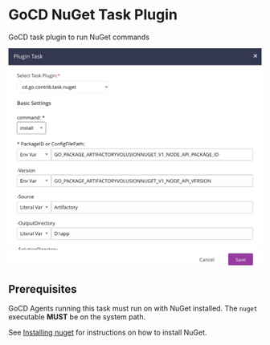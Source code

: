 # GoCD NuGet Task Plugin

GoCD task plugin to run NuGet commands

![Plugin Task Configuration](PluginTaskConfiguration.png "Plugin Task Configuration Screen")

## Prerequisites
GoCD Agents running this task must run on with NuGet installed. The `nuget` executable **MUST** be on the system path.

See [Installing nuget](https://learn.microsoft.com/en-us/nuget/reference/nuget-exe-cli-reference?tabs=macos#installing-nugetexe) for instructions on how to install NuGet.
